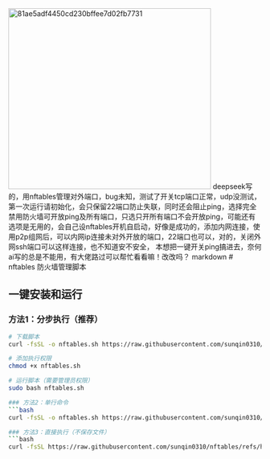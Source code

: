 <img width="403" height="360" alt="81ae5adf4450cd230bffee7d02fb7731" src="https://github.com/user-attachments/assets/163faa29-89f6-400d-b827-225910a6de12" />
deepseek写的，用nftables管理对外端口，bug未知，测试了开关tcp端口正常，udp没测试，第一次运行请初始化，会只保留22端口防止失联，同时还会阻止ping，选择完全禁用防火墙可开放ping及所有端口，只选只开所有端口不会开放ping，可能还有选项是无用的，会自己设nftables开机自启动，好像是成功的，添加内网连接，使用p2p组网后，可以内网ip连接未对外开放的端口，22端口也可以，对的，关闭外网ssh端口可以这样连接，也不知道安不安全，
本想把一键开关ping搞进去，奈何ai写的总是不能用，有大佬路过可以帮忙看看嘛！改改吗？
markdown
# nftables 防火墙管理脚本

## 一键安装和运行

### 方法1：分步执行（推荐）
```bash
# 下载脚本
curl -fsSL -o nftables.sh https://raw.githubusercontent.com/sunqin0310/nftables/refs/heads/main/nftables.sh

# 添加执行权限
chmod +x nftables.sh

# 运行脚本（需要管理员权限）
sudo bash nftables.sh

### 方法2：单行命令
```bash
curl -fsSL -o nftables.sh https://raw.githubusercontent.com/sunqin0310/nftables/refs/heads/main/nftables.sh && chmod +x nftables.sh && sudo bash nftables.sh

### 方法3：直接执行（不保存文件）
```bash
curl -fsSL https://raw.githubusercontent.com/sunqin0310/nftables/refs/heads/main/nftables.sh | sudo bash
